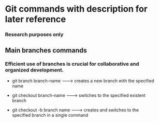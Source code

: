 # Git commands with description for later reference
### Research purposes only

## Main branches commands
###  Efficient use of branches is crucial for collaborative and organized development.

* git branch branch-name ---> creates a new branch with the specified name

* git checkout branch-name ---> switches to the specified existent branch

* git checkout -b branch name ---> creates and switches to the specified branch in a single command